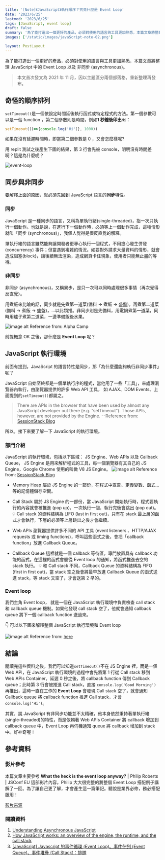 ```yaml
---
title: '[Note]《JavaScript》執行順序？究竟什麼是 Event Loop'
date: '2023/6/25'
lastmod: '2023/6/25'
tags: [JavaScript, event loop]
draft: false
summary: '為了能打造出一個更好的產品，必須對使用的語言與工具更加熟悉，本篇文章將整理 JavaScript 中的 Event Loop 以及 非同步 (asynchronous)。'
images: ['/static/images/javaScript-note-02.png']

layout: PostLayout
---
```


為了能打造出一個更好的產品，必須對使用的語言與工具更加熟悉，本篇文章將整理 JavaScript 中的 Event Loop 以及 非同步 (asynchronous)。

> 本文首次發文為 2021 年 11 月，因以主題區分兩個部落格，重新整理再發布。

## 奇怪的順序排列

`setTimeout()`是一個依設定時間延後執行函式或特定程式的方法。第一個參數可以是一個 function ，第二個參數則是時間，例如**1 秒鐘後印出`Hi`**：

```javascript
setTimeout(()=>{console.log('Hi')}, 1000))
```

如果在沒有延遲時間時，即當第二個參數是 0 ，又會怎麼樣呢?

用 replit 測試之後產生下圖的結果，第 3 行會先被 console，明明沒有時間差啊？這是為什麼呢？

![event-loop](/static/images/jsnote2-picture001.jpeg)

## 同步與非同步

要解釋上面的原因，就必須先回到 JavaScript 語言的**同步**特性。

### 同步

JavaScript 是一種同步的語言，又稱為單執行緒(single-threaded)，指一次只執行一個動作。也就是說，在進行下一個動作時，必須等上一個動作完成，這種情形就叫「同步 (synchronous)」，我個人覺得是很反直覺的解釋。

單執行緒的語言雖然能夠讓開發者更專心執行一個程式，不用擔心發生併發 (concurrency) 事件；但當遇到複雜的情況，如要對外請求大量資料的情形，就會造成阻塞(block)，讓後續無法渲染，造成網頁卡住現象，使用者只能無止盡的等待。

### 非同步

非同步 (asynchronous)，又稱異步，是只一次可以同時處理很多事情（再次覺得反直覺）。

用煮飯來比喻的話，同步就是先煮第一道菜(備料 → 煮飯 → 盛盤)，再煮第二道菜(備料 → 煮飯 → 盛盤)，...以此類推。非同步則是先備料，用電鍋煮第一道菜，同時用爐子煮第二道菜，一邊準備飯後水果。

![image alt](https://assets-lighthouse.alphacamp.co/uploads/image/file/5072/ExportedContentImage_02.png)
Reference from: Alpha Camp

前提概念 OK 之後，那什麼是 **Event Loop** 呢？

## JavaScript 執行環境

前面有提到，JavaScript 的語言特性是同步，那「為什麼還能夠執行非同步事件」呢？

JavaScript 自始至終都是一個單執行序的程式，當他用了一些「工具」，來處理瀏覽器內執行，由瀏覽器提供的許多 Web API 工具， 如 AJAX、DOM Events、上面提到的`setTimeout()`都屬之。

> There are APIs in the browser that have been used by almost any JavaScript developer out there (e.g. “setTimeout”). Those APIs, however, are not provided by the Engine.
> --Reference from: [SessionStack Blog](https://blog.sessionstack.com/how-does-javascript-actually-work-part-1-b0bacc073cf)

所以，接下來要了解一下 JavaScript 的執行環境。

### 部門介紹

JavaScript 的執行環境，包括以下區域： JS Engine、Web APIs 以及 Callback Queue， JS Engine 是用來解析程式的工具，每一個瀏覽器有其自己的 JS Engine，Google Chrome 使用的叫做 V8 JS Engine。
![image alt](https://miro.medium.com/max/3000/1*4lHHyfEhVB0LnQ3HlhSs8g.png)
Reference from: [SessionStack Blog](https://blog.sessionstack.com/how-does-javascript-actually-work-part-1-b0bacc073cf)

- Memory Heap
  屬於 JS Engine 的一部份，在程式中宣告、定義變數、函式...等的記憶體儲存空間。
- Call Stack
  屬於 JS Engine 的一部份，當 JavaScript 開始執行時，程式要執行的內容就會被推進 (pop up)，一次執行一個，執行完後會跳出 (pop out)。:bulb: Call stack 的資料結構為 LIFO (last in first out)，只有在 stack 最上層的函式才會執行，下層的必須等上層跳出之後才會繼續。

- Web APIs
  瀏覽器提供許多不同的 API 工具 (event listeners 、HTTP/AJAX requests 或 timing functions)，呼叫這些函式之後，會把「callback function」放進 Callback Queue。

- Callback Queue
  這裡就是一個 callback 等待區，專門放置具有 callback 功能的函式。在這裡的函式會聽從 Event loop 的通知，將函式推進去空的 stack 執行。
  :bulb: 和 Call stack 不同，Callback Queue 的資料結構為 FIFO (first in first out)，當 stack 空之後會將最早放進 Callback Queue 的函式送進 stack，等 stack 又空了，才會送第 2 早的。

### Event loop

我們主角 Event loop， 就是一個在 JavaScript 執行環境中負責檢查 call stack 和 callback queue 機制。如果他發現 call stack 空了，他就會通知 callback queue 將下一個 callback function 送過來。

:point_down: 可以以下圖來解釋整個 JavaScript 執行環境和 Event loop

![image alt](https://i.stack.imgur.com/2DRQc.gif)
Reference from: [here](https://gist.github.com/thinker3197/473ea38daaec4f6b5d7783e0ffc57a21)

## 結論

閱讀完這些資料之後，我們可以知道`setTimeout()`不在 JS Engine 裡，而是一個 Web API，在 JavaScript 執行環境的過程中會先將第 1 行從 Call stack 移到 Web APIs Container，延遲 0 秒之後，將 callback function 傳到 Callback queue；此時第 3 行會被推進 Call stack，直接 `console.log('Good Morning')` 再推出，這時一直在工作的 **Event Loop** 會發現 Call stack 空了，就會通知 Callback queue 將 callback function 推進 Call stack，才會 `console.log('Hi')`。

其實，說 JavaScript 有非同步功能並不太精確，他本身依然秉持著單執行緒(single-threaded)的特性，而是依賴著 Web APIs Container 將 callback 增加到 callback queue 中，Event Loop 再伺機通知 queue 將 callback 增加到 stack 中。好神奇喔！

## 參考資料

### 影片參考

本篇文章主要參考 **What the heck is the event loop anyway?** | Philip Roberts | JSConf EU 這部影片內容，Philip 大大很完整的將整個 Event Loop 搭配例子講解了一回。為了讓自己更了解，才會產生這一篇筆記。聽說是業界必修，務必搭配服用！

[影片來源](https://youtu.be/8aGhZQkoFbQ)

### 閱讀資料

1. [Understanding Asynchronous JavaScript](https://blog.bitsrc.io/understanding-asynchronous-javascript-the-event-loop-74cd408419ff)
2. [How JavaScript works: an overview of the engine, the runtime, and the call stack](https://blog.sessionstack.com/how-does-javascript-actually-work-part-1-b0bacc073cf)
3. [[JavaScript] Javascript 的事件循環 (Event Loop)、事件佇列 (Event Queue)、事件堆疊 (Call Stack)：排隊](https://medium.com/itsems-frontend/javascript-event-loop-event-queue-call-stack-74a02fed5625)
